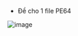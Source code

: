 - Đề cho 1 file PE64

![image](https://github.com/user-attachments/assets/48c9788f-3c17-4a3f-8ea5-1816a788f8d4)

